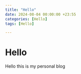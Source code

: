 ```yaml
---
title: "Hello"
date: 2024-08-04 00:00:00 +23:55
categories: [Hello]
tags: [Hello]

---
```


# Hello 

Hello this is my personal blog 